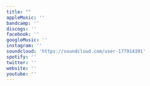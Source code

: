 ```yaml
---
title: ""
appleMusic: ''
bandcamp: ''
discogs: ''
facebook: ''
googleMusic: ''
instagram: ''
soundcloud: 'https://soundcloud.com/user-177914391'
spotify: ''
twitter: ''
website: ''
youtube: ''
---
```

